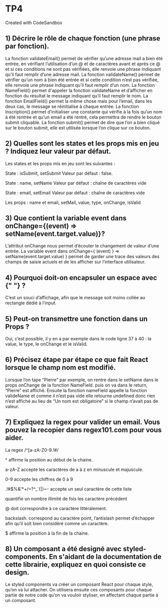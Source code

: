 # TP4
Created with CodeSandbox

## 1) Décrire le rôle de chaque fonction (une phrase par fonction).
La fonction validateEmail() permet de vérifier qu’une adresse mail a bien été entrée, en vérifiant l’utilisation d’un @ et de caractères avant et après ce @ et si ces conditions ne sont pas vérifiées, elle renvoie une phrase indiquant qu’il faut remplir d’une adresse mail.
La fonction validateName() permet de vérifier qu’un nom à bien été entrée et si cette condition n’est pas vérifiée, elle renvoie une phrase indiquant qu’il faut remplir d’un nom. 
La fonction NameField() permet d'appeler la fonction validateName et d’afficher en fonction du résultat le message indiquant qu’il faut remplir le nom. 
La fonction EmailField() permet la même chose mais pour l’email, dans les deux cas, le message se réinitialise à chaque entrée. 
La fonction Inscription() permet d’initialiser une constante qui vérifie à la fois qu’un nom à été rentrée et qu’un email a été rentré, cela permettra de rendre le bouton submit cliquable.
La fonction submit() permet de dire que l’on a bien cliqué sur le bouton submit, elle est utilisée lorsque l’on clique sur ce bouton.

## 2) Quelles sont les states et les props mis en jeu ? Indiquez leur valeur par défaut.
Les states et les props mis en jeu sont les suivantes :

State : isSubmit, setSubmit Valeur par défaut : false.

State : name, setName Valeur par défaut : chaîne de caractères vide

State : email, setEmail Valeur par défaut : chaîne de caractères vide

Les props : name et email, setMail, value, type, onChange, isValid

## 3) Que contient la variable event dans onChange={(event) => setName(event.target.value)}? 
L’attribut onChange nous permet d’écouter le changement de valeur d’une entrée. La variable event dans onChange={ (event) } => setName(event.target.value) } permet de garder une trace des valeurs des champs de saisie actuels et de les afficher sur l’interface utilisateur.

## 4) Pourquoi doit-on encapsuler un espace avec {" "} ?
C’est un souci d’affichage, afin que le message soit moins collée au rectangle dédié à l’input.

## 5) Peut-on transmettre une fonction dans un Props ?
Oui, c’est possible, il y en a par exemple dans le code ligne 37 à 40 : la value, le type, le onChange et le isValid.

## 6) Précisez étape par étape ce que fait React lorsque le champ nom est modifié.
Lorsque l’on tape “Pierre” par exemple, on rentre dans le setName dans le props onChange de la fonction NameField. puis on va dans le return, “Pierre” est affiché. Ensuite la fonction nameField appelle la fonction valideName et comme il n’est pas vide elle retourne undefined donc rien n’est affiché au lieu de “Un nom est obligatoire” si le champ n’avait pas de valeur.

## 7) Expliquez la regex pour valider un email. Vous pouvez la recopier dans regex101.com pour vous aider.
La regex /^[a-zA-Z0-9.!#$%&'+/=?^_`{|}~-]+@[a-zA-Z0-9-]+(?:.[a-zA-Z0-9-]+)$/

^ affirme la position au début de la chaine.

a-zA-Z accepte les caractères de a à z en minuscule et majuscule.

0-9 accepte les chiffres de 0 à 9

.!#$%&'*+/=?^_`{|}~- accepte un seul caractère de cette liste

quantifie un nombre illimité de fois les caractère précédent

@ doit correspondre à ce caractère littéralement.

backslash. correspond au caractère point, l’antislash permet d’échapper afin qu’il soit bien considéré comme un caractère.

$ affirme la position à la fin de la chaine.

## 8) Un composant a été designé avec styled-components. En s'aidant de la documentation de cette librairie, expliquez en quoi consiste ce design.
Le styled components va créer un composant React pour chaque style, qu’on va lui attacher. On utilisera ensuite ces composants pour chaque partie de notre code qu’on va vouloir styliser, en affectant chaque partie à un composant.
